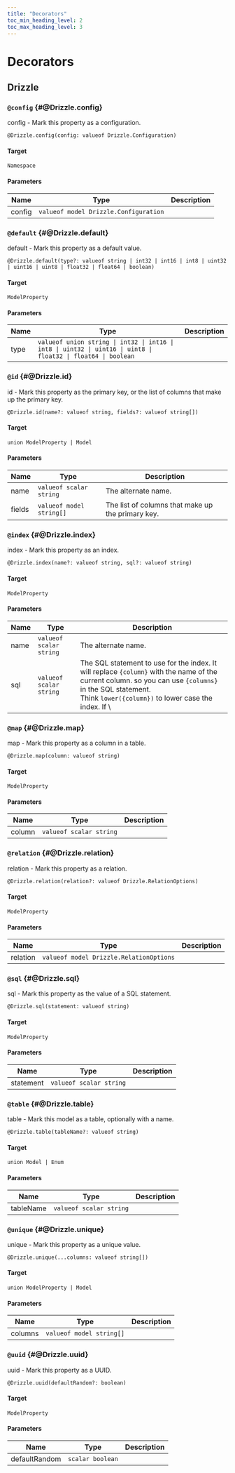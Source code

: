 ```yaml
---
title: "Decorators"
toc_min_heading_level: 2
toc_max_heading_level: 3
---
```


# Decorators

## Drizzle

### `@config` {#@Drizzle.config}

config - Mark this property as a configuration.

```typespec
@Drizzle.config(config: valueof Drizzle.Configuration)
```

#### Target

`Namespace`

#### Parameters

| Name   | Type                                  | Description |
| ------ | ------------------------------------- | ----------- |
| config | `valueof model Drizzle.Configuration` |             |

### `@default` {#@Drizzle.default}

default - Mark this property as a default value.

```typespec
@Drizzle.default(type?: valueof string | int32 | int16 | int8 | uint32 | uint16 | uint8 | float32 | float64 | boolean)
```

#### Target

`ModelProperty`

#### Parameters

| Name | Type                                                                                                           | Description |
| ---- | -------------------------------------------------------------------------------------------------------------- | ----------- |
| type | `valueof union string \| int32 \| int16 \| int8 \| uint32 \| uint16 \| uint8 \| float32 \| float64 \| boolean` |             |

### `@id` {#@Drizzle.id}

id - Mark this property as the primary key, or the list of columns that make up the primary key.

```typespec
@Drizzle.id(name?: valueof string, fields?: valueof string[])
```

#### Target

`union ModelProperty | Model`

#### Parameters

| Name   | Type                     | Description                                       |
| ------ | ------------------------ | ------------------------------------------------- |
| name   | `valueof scalar string`  | The alternate name.                               |
| fields | `valueof model string[]` | The list of columns that make up the primary key. |

### `@index` {#@Drizzle.index}

index - Mark this property as an index.

```typespec
@Drizzle.index(name?: valueof string, sql?: valueof string)
```

#### Target

`ModelProperty`

#### Parameters

| Name | Type                    | Description                                                                                                                                                                                                       |
| ---- | ----------------------- | ----------------------------------------------------------------------------------------------------------------------------------------------------------------------------------------------------------------- |
| name | `valueof scalar string` | The alternate name.                                                                                                                                                                                               |
| sql  | `valueof scalar string` | The SQL statement to use for the index. It will replace ```{column}``` with the name of the current column. so you can use ```{columns}``` in the SQL statement. <br />Think `lower({column})` to lower case the index. If \  |

### `@map` {#@Drizzle.map}

map - Mark this property as a column in a table.

```typespec
@Drizzle.map(column: valueof string)
```

#### Target

`ModelProperty`

#### Parameters

| Name   | Type                    | Description |
| ------ | ----------------------- | ----------- |
| column | `valueof scalar string` |             |

### `@relation` {#@Drizzle.relation}

relation - Mark this property as a relation.

```typespec
@Drizzle.relation(relation?: valueof Drizzle.RelationOptions)
```

#### Target

`ModelProperty`

#### Parameters

| Name     | Type                                    | Description |
| -------- | --------------------------------------- | ----------- |
| relation | `valueof model Drizzle.RelationOptions` |             |

### `@sql` {#@Drizzle.sql}

sql - Mark this property as the value of a SQL statement.

```typespec
@Drizzle.sql(statement: valueof string)
```

#### Target

`ModelProperty`

#### Parameters

| Name      | Type                    | Description |
| --------- | ----------------------- | ----------- |
| statement | `valueof scalar string` |             |

### `@table` {#@Drizzle.table}

table - Mark this model as a table, optionally with a name.

```typespec
@Drizzle.table(tableName?: valueof string)
```

#### Target

`union Model | Enum`

#### Parameters

| Name      | Type                    | Description |
| --------- | ----------------------- | ----------- |
| tableName | `valueof scalar string` |             |

### `@unique` {#@Drizzle.unique}

unique - Mark this property as a unique value.

```typespec
@Drizzle.unique(...columns: valueof string[])
```

#### Target

`union ModelProperty | Model`

#### Parameters

| Name    | Type                     | Description |
| ------- | ------------------------ | ----------- |
| columns | `valueof model string[]` |             |

### `@uuid` {#@Drizzle.uuid}

uuid - Mark this property as a UUID.

```typespec
@Drizzle.uuid(defaultRandom?: boolean)
```

#### Target

`ModelProperty`

#### Parameters

| Name          | Type             | Description |
| ------------- | ---------------- | ----------- |
| defaultRandom | `scalar boolean` |             |
